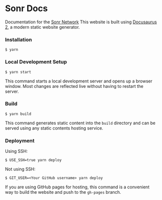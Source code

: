 # Sonr Docs
Documentation for the [Sonr Network](https://sonr.io)
This website is built using [Docusaurus 2](https://docusaurus.io/), a modern static website generator.

### Installation

```
$ yarn
```
### Local Development Setup

```
$ yarn start
```

This command starts a local development server and opens up a browser window. Most changes are reflected live without having to restart the server.

### Build

```
$ yarn build
```

This command generates static content into the `build` directory and can be served using any static contents hosting service.

### Deployment

Using SSH:

```
$ USE_SSH=true yarn deploy
```

Not using SSH:

```
$ GIT_USER=<Your GitHub username> yarn deploy
```

If you are using GitHub pages for hosting, this command is a convenient way to build the website and push to the `gh-pages` branch.
